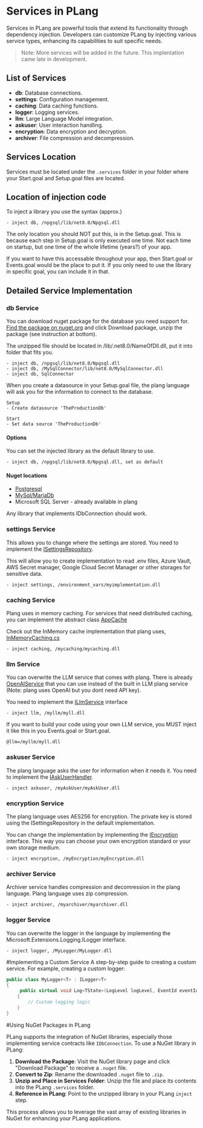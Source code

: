 # Services in PLang

Services in PLang are powerful tools that extend its functionality through dependency injection. Developers can customize PLang by injecting various service types, enhancing its capabilities to suit specific needs.

> Note: More services will be added in the future. This implentation came late in development.

## List of Services
- **db**: Database connections.
- **settings**: Configuration management.
- **caching**: Data caching functions.
- **logger**: Logging services.
- **llm**: Large Language Model integration.
- **askuser**: User interaction handling.
- **encryption**: Data encryption and decryption.
- **archiver**: File compression and decompression.

## Services Location
Services must be located under the `.services` folder in your folder where your Start.goal and Setup.goal files are located.

## Location of injection code

To inject a library you use the syntax (approx.)
```plang
- inject db, /npgsql/lib/net8.0/Npgsql.dll
```
The only location you should NOT put this, is in the Setup.goal. This is because each step in Setup.goal is only executed one time. Not each time on startup, but one time of the whole lifetime (years?) of your app.

If you want to have this accessable throughout your app, then Start.goal or Events.goal would be the place to put it. If you only need to use the library in specific goal, you can include it in that.


## Detailed Service Implementation

### db Service
You can download nuget package for the database you need support for. [Find the package on nuget.org](https://www.nuget.org/) and click Download package, unzip the package (see instruction at bottom). 

The unzipped file should be located in /lib/.net8.0/NameOfDll.dll, put it into  folder that fits you.

```plang
- inject db, /npgsql/lib/net8.0/Npgsql.dll
- inject db, /MySqlConnector/lib/net8.0/MySqlConnector.dll
- inject db, SqlConnector
```

When you create a datasource in your Setup.goal file, the plang language will ask you for the information to connect to the database.

```plang
Setup
- Create datasource 'TheProductionDb'
```

```plang
Start
- Set data source 'TheProductionDb'
```
#### Options
You can set the injected library as the default library to use. 
```plang
- inject db, /npgsql/lib/net8.0/Npgsql.dll, set as default
```

#### Nuget locations
- [Postgresql](https://www.nuget.org/packages/Npgsql)
- [MySql/MariaDb](https://www.nuget.org/packages/MySqlConnector)
- Microsoft SQL Server - already available in plang

Any library that implements IDbConnection should work.

### settings Service

This allows you to change where the settings are stored. You need to implement the [ISettingsRepository](https://github.com/PLangHQ/plang/blob/main/PLang/Interfaces/ISettingsRepository.cs). 

This will allow you to create implementation to read .env files, Azure Vault, AWS Secret manager, Google Cloud Secret Manager or other storages for sensitive data.

```plang
- inject settings, /environment_vars/myimplementation.dll
```
### caching Service

Plang uses in memory caching. For services that need distributed caching, you can implement the abstract class [AppCache](https://github.com/PLangHQ/plang/blob/main/PLang/Interfaces/IAppCache.cs)

Check out the InMemory cache implementation that plang uses, [InMemoryCaching.cs](https://github.com/PLangHQ/plang/blob/main/PLang/Services/CachingService/InMemoryCaching.cs)

```plang
- inject caching, /mycaching/mycaching.dll
```

### llm Service

You can overwrite the LLM service that comes with plang. There is already [OpenAIService](https://github.com/PLangHQ/services/blob/main/OpenAiService/OpenAiService.cs) that you can use instead of the built in LLM plang service (Note: plang uses OpenAI but you dont need API key).

You need to implement the [ILlmService](https://github.com/PLangHQ/plang/blob/main/PLang/Interfaces/ILlmService.cs) interface

```plang
- inject llm, /myllm/myll.dll
```

If you want to build your code using your own LLM service, you MUST inject it like this in you Events.goal or Start.goal.

```plang
@llm=/myllm/myll.dll
```

### askuser Service

The plang language asks the user for information when it needs it. You need to implement the [IAskUserHandler](https://github.com/PLangHQ/plang/blob/main/PLang/Interfaces/IAskUserHandler.cs).

```plang
- inject askuser, /myAskUser/myAskUser.dll
```

### encryption Service

The plang language uses AES256 for encryption. The private key is stored using the ISettingsRepository in the default implementation. 

You can change the implementation by implementing the [IEncryption](https://github.com/PLangHQ/plang/blob/main/PLang/Interfaces/IEncryptionService.cs) interface. This way you can choose your own encryption standard or your own storage medium.

```plang
- inject encryption, /myEncryption/myEncryption.dll
```

### archiver Service

Archiver service handles compression and decomression in the plang language. Plang language uses zip compression.

```plang
- inject archiver, /myarchiver/myarchiver.dll
```

### logger Service

You can overwrite the logger in the language by implementing the Microsoft.Extensions.Logging.ILogger interface.

```plang
- inject logger, /MyLogger/MyLogger.dll
```

#Implementing a Custom Service
A step-by-step guide to creating a custom service. For example, creating a custom logger:

```csharp
public class MyLogger<T> : ILogger<T>
{
     public virtual void Log<TState>(LogLevel logLevel, EventId eventId, TState state, Exception? exception, Func<TState, Exception?, string> formatter)
    {
        // Custom logging logic
    }
}
```

#Using NuGet Packages in PLang

PLang supports the integration of NuGet libraries, especially those implementing service contracts like `IDbConnection`. To use a NuGet library in PLang:

1. **Download the Package**: Visit the NuGet library page and click "Download Package" to receive a `.nuget` file.
2. **Convert to Zip**: Rename the downloaded `.nuget` file to `.zip`.
3. **Unzip and Place in Services Folder**: Unzip the file and place its contents into the PLang `.services` folder.
4. **Reference in PLang**: Point to the unzipped library in your PLang `inject` step.

This process allows you to leverage the vast array of existing libraries in NuGet for enhancing your PLang applications.
